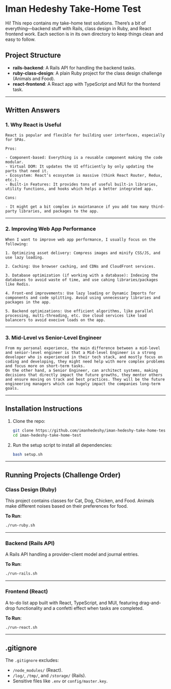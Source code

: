 # Iman Hedeshy Take-Home Test

Hi! This repo contains my take-home test solutions. There’s a bit of everything—backend stuff with Rails, class design in Ruby, and React frontend work. Each section is in its own directory to keep things clean and easy to follow.

## Project Structure

- **rails-backend**: A Rails API for handling the backend tasks.
- **ruby-class-design**: A plain Ruby project for the class design challenge (Animals and Food).
- **react-frontend**: A React app with TypeScript and MUI for the frontend task.

---

## Written Answers

### 1. Why React is Useful

    React is popular and flexible for building user interfaces, especially for SPAs.

    Pros:

    - Component-based: Everything is a reusable component making the code modular.
    - Virtual DOM: It updates the UI efficiently by only updating the parts that need it.
    - Ecosystem: React’s ecosystem is massive (think React Router, Redux, etc.).
    - Built-in Features: It provides tons of useful built-in libraries, utility functions, and hooks which helps a better integrated app.

    Cons:

    - It might get a bit complex in maintanance if you add too many third-party libraries, and packages to the app.

---

### 2. Improving Web App Performance

    When I want to improve web app performance, I usually focus on the following:

    1. Optimizing asset delivery: Compress images and minify CSS/JS, and use lazy loading.

    2. Caching: Use browser caching, and CDNs and CloudFront services.

    3. Database optimization (if working with a database): Indexing the databases to avoid waste of time, and use cahing libraries/packages like Redis.

    4. Front-end improvements: Use lazy loading or Dynamic Imports for components and code splitting. Avoid using unnecessary libraries and packages in the app.

    5. Backend optimizations: Use efficient algorithms, like parallel processing, multi-threading, etc. Use cloud services like load balancers to avoid execive loads on the app.

---

### 3. Mid-Level vs Senior-Level Engineer

    From my personal experience, the main difference between a mid-level and senior-level engineer is that a Mid-level Engineer is a strong developer who is experienced in their tech stack, and mostly focus on coding and developing, they might need help with more complex problems and focus more on short-term tasks.
    On the other hand, a Senior Engineer, can architect systems, making decisions that directly impact the future growths, they mentor others and ensure moving on track and best practices. They will be the future engineering managers which can hugely impact the companies long-term goals.

---

## Installation Instructions

1. Clone the repo:

   ```bash
   git clone https://github.com/imanhedeshy/iman-hedeshy-take-home-test.git
   cd iman-hedeshy-take-home-test
   ```

2. Run the setup script to install all dependencies:

   ```bash
   bash setup.sh
   ```

---

## Running Projects (Challenge Order)

### Class Design (Ruby)

This project contains classes for Cat, Dog, Chicken, and Food. Animals make different noises based on their preferences for food.

**To Run**:

```bash
./run-ruby.sh
```

---

### Backend (Rails API)

A Rails API handling a provider-client model and journal entries.

**To Run**:

```bash
./run-rails.sh
```

---

### Frontend (React)

A to-do list app built with React, TypeScript, and MUI, featuring drag-and-drop functionality and a confetti effect when tasks are completed.

**To Run**:

```bash
./run-react.sh
```

---

## .gitignore

The `.gitignore` excludes:

- `/node_modules/` (React).
- `/log/`, `/tmp/`, and `/storage/` (Rails).
- Sensitive files like `.env` or `config/master.key`.
